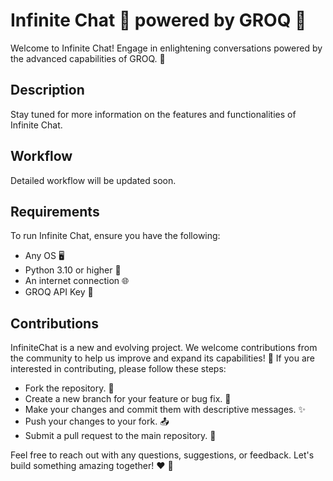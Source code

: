 # Infinite Chat 💬 powered by GROQ 🚀
Welcome to Infinite Chat! Engage in enlightening conversations powered by the advanced capabilities of GROQ. 🌟

## Description
Stay tuned for more information on the features and functionalities of Infinite Chat.

## Workflow
Detailed workflow will be updated soon.

## Requirements
To run Infinite Chat, ensure you have the following:
- Any OS 🖥️
- Python 3.10 or higher 🐍
- An internet connection 🌐
- GROQ API Key 🔑

## Contributions
InfiniteChat is a new and evolving project. We welcome contributions from the community to help us improve and expand its capabilities! 🚀
If you are interested in contributing, please follow these steps:
- Fork the repository. 🍴
- Create a new branch for your feature or bug fix. 🌿
- Make your changes and commit them with descriptive messages. ✨
- Push your changes to your fork. 📤
- Submit a pull request to the main repository. 🔄
  
Feel free to reach out with any questions, suggestions, or feedback. Let's build something amazing together! ❤️ 🤝
